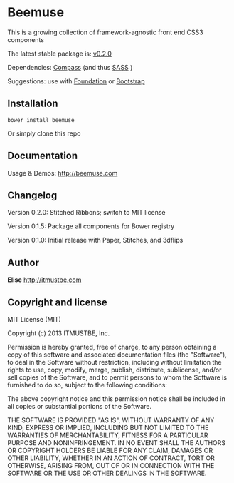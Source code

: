 Beemuse
=================

This is a growing collection of framework-agnostic front end CSS3 components

The latest stable package is: [v0.2.0](https://github.com/itmustbe/package-beemuse)

Dependencies: [Compass](https://github.com/chriseppstein/compass) (and thus [SASS](https://github.com/nex3/sass) )

Suggestions: use with [Foundation](https://github.com/zurb/foundation) or [Bootstrap](http://twitter.github.com/bootstrap)



Installation
------------

```shell
bower install beemuse
```
Or simply clone this repo



Documentation
-------------

Usage & Demos: http://beemuse.com



Changelog
---------

Version 0.2.0: Stitched Ribbons; switch to MIT license

Version 0.1.5: Package all components for Bower registry

Version 0.1.0: Initial release with Paper, Stitches, and 3dflips



Author
------

**Elise** http://itmustbe.com



Copyright and license
---------------------

MIT License (MIT)

Copyright (c) 2013 ITMUSTBE, Inc.

Permission is hereby granted, free of charge, to any person obtaining a copy
of this software and associated documentation files (the "Software"), to deal
in the Software without restriction, including without limitation the rights
to use, copy, modify, merge, publish, distribute, sublicense, and/or sell
copies of the Software, and to permit persons to whom the Software is
furnished to do so, subject to the following conditions:

The above copyright notice and this permission notice shall be included in
all copies or substantial portions of the Software.

THE SOFTWARE IS PROVIDED "AS IS", WITHOUT WARRANTY OF ANY KIND, EXPRESS OR
IMPLIED, INCLUDING BUT NOT LIMITED TO THE WARRANTIES OF MERCHANTABILITY,
FITNESS FOR A PARTICULAR PURPOSE AND NONINFRINGEMENT. IN NO EVENT SHALL THE
AUTHORS OR COPYRIGHT HOLDERS BE LIABLE FOR ANY CLAIM, DAMAGES OR OTHER
LIABILITY, WHETHER IN AN ACTION OF CONTRACT, TORT OR OTHERWISE, ARISING FROM,
OUT OF OR IN CONNECTION WITH THE SOFTWARE OR THE USE OR OTHER DEALINGS IN
THE SOFTWARE.
